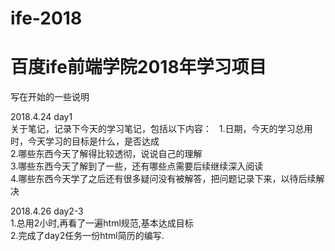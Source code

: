 # ife-2018
# 百度ife前端学院2018年学习项目

写在开始的一些说明  

2018.4.24 day1  
关于笔记，记录下今天的学习笔记，包括以下内容：  
1.日期，今天的学习总用时，今天学习的目标是什么，是否达成  
2.哪些东西今天了解得比较透彻，说说自己的理解  
3.哪些东西今天了解到了一些，还有哪些点需要后续继续深入阅读  
4.哪些东西今天学了之后还有很多疑问没有被解答，把问题记录下来，以待后续解决  

2018.4.26 day2-3  
1.总用2小时,再看了一遍html规范,基本达成目标  
2.完成了day2任务一份html简历的编写.  
